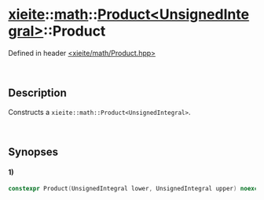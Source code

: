 # [xieite](../../../../../../xieite.md)\:\:[math](../../../../../../math.md)\:\:[Product\<UnsignedIntegral\>](../../../../Product.md)\:\:Product
Defined in header [<xieite/math/Product.hpp>](../../../../../../../include/xieite/math/Product.hpp)

&nbsp;

## Description
Constructs a `xieite::math::Product<UnsignedIntegral>`.

&nbsp;

## Synopses
#### 1)
```cpp
constexpr Product(UnsignedIntegral lower, UnsignedIntegral upper) noexcept;
```
